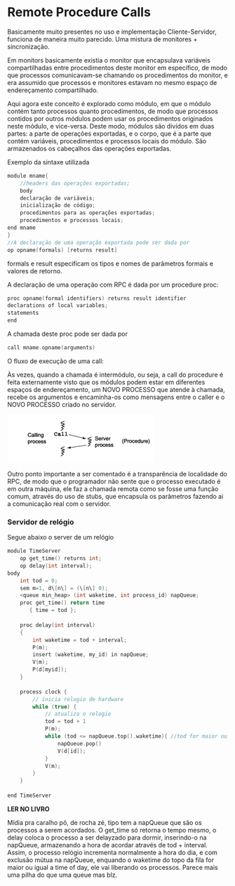 # Remote Procedure Calls

Basicamente muito presentes no uso e implementação Cliente-Servidor, funciona de maneira muito parecido. Uma mistura de monitores + sincronização.

Em monitors basicamente existia o monitor que encapsulava variáveis compartilhadas entre procedimentos deste monitor em específico, de modo que processos comunicavam-se chamando os procedimentos do monitor, e era assumido que processos e monitores estavam no mesmo espaço de endereçamento compartilhado.

Aqui agora este conceito é explorado como módulo, em que o módulo contém tanto processos quanto procedimentos, de modo que processos contidos por outros módulos podem usar os procedimentos originados neste módulo, e vice-versa. 
Deste modo, módulos são divídos em duas partes: a parte de operações exportadas, e o corpo, que é a parte que contém variáveis, procedimentos e processos locais do módulo.
São armazenados os cabeçalhos das operações exportadas.

Exemplo da sintaxe utilizada 

```C
module mname{
    //headers das operações exportadas;
    body
    declaração de variáveis;
    inicialização de código;
    procedimentos para as operações exportadas;
    procedimentos e processos locais;
end mname
}
//A declaração de uma operação exportada pode ser dada por
op opname(formals) [returns result]
```

formals e result especificam os tipos e nomes de parâmetros formais e valores de retorno. 

A declaração de uma operação com RPC é dada por um procedure proc:

```C
proc opname(formal identifiers) returns result identifier
declarations of local variables;
statements
end
``` 

A chamada deste proc pode ser dada por

```C
call mname.opname(arguments)
```

O fluxo de execução de uma call:

Às vezes, quando a chamada é intermódulo, ou seja, a call do procedure é feita externamente visto que os módulos podem estar em diferentes espaços de endereçamento, um NOVO PROCESSO que atende à chamada, recebe os argumentos e encaminha-os como mensagens entre o caller e o NOVO PROCESSO criado no servidor.

![alt text](image-1.png)


Outro ponto importante a ser comentado é a transparência de localidade do RPC, de modo que o programador não sente que o processo executado é em outra máquina, ele faz a chamada remota como se fosse uma função comum, através do uso de stubs, que encapsula os parâmetros fazendo ai a comunicação real com o servidor.

### Servidor de relógio

Segue abaixo o server de um relógio
```C
module TimeServer
    op get_time() returns int;
    op delay(int interval);
body 
    int tod = 0;
    sem m=1, d\[n\] = (\[n\] 0);
    <queue min_heap> (int waketime, int process_id) napQueue;
    proc get_time() return time 
       { time = tod };

    proc delay(int interval) 
    {
        int waketime = tod + interval;
        P(m);
        insert (waketime, my_id) in napQueue;
        V(m);
        P(d[myid]);
    }

    process clock {
        // inicia relogio de hardware
        while (true) {
            // atualiza o relogio 
            tod = tod + 1
            P(m);
            while (tod <= napQueue.top().waketime){ //tod for maior ou igual ao menor waketime da fila. 
                napQueue.pop()
                V(d[id]);
            }
            V(m);
        }
    }
    
end TimeServer
```

**LER NO LIVRO**

Mídia pra caralho pô, de rocha zé, tipo tem a napQueue que são os processos a serem acordados. O get_time só retorna o tempo mesmo,  o delay coloca o processo a ser delayzado para dormir, inserindo-o na napQueue, armazenando a hora de acordar através de tod + interval. Assim, o processo relógio incrementa normalmente a hora do dia, e com exclusão mútua na napQueue, enquando o waketime do topo da fila for maior ou igual a time of day, ele vai liberando os processos. Parece mais uma pilha do que uma queue mas blz.
